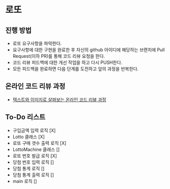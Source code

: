 # 로또

## 진행 방법

* 로또 요구사항을 파악한다.
* 요구사항에 대한 구현을 완료한 후 자신의 github 아이디에 해당하는 브랜치에 Pull Request(이하 PR)를 통해 코드 리뷰 요청을 한다.
* 코드 리뷰 피드백에 대한 개선 작업을 하고 다시 PUSH한다.
* 모든 피드백을 완료하면 다음 단계를 도전하고 앞의 과정을 반복한다.

## 온라인 코드 리뷰 과정

* [텍스트와 이미지로 살펴보는 온라인 코드 리뷰 과정](https://github.com/next-step/nextstep-docs/tree/master/codereview)

## To-Do 리스트

* 구입금액 입력 로직 [X]
* Lotto 클래스 [X]
* 로또 구매 갯수 출력 로직 [X]
* LottoMachine 클래스 []
* 로또 번호 발급 로직 [X]
* 당첨 번호 입력 로직 []
* 당첨 통계 로직 []
* 당첨 통계 출력 로직 []
* main 로직 []
